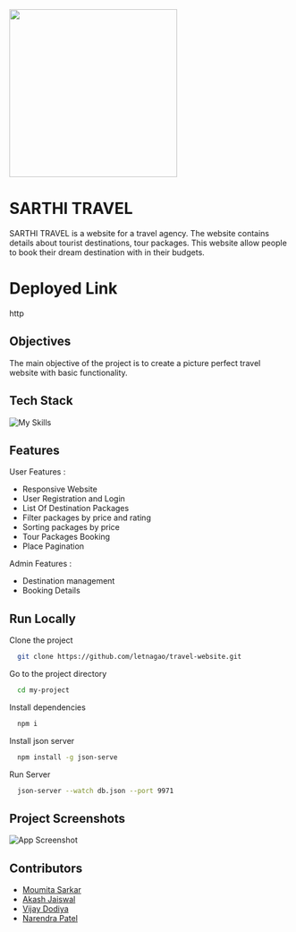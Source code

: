 <img src="https://github.com/MouS0926/mountainous-sidewalk-9735/blob/master/image/logo-no-background.png"  width="300" >




# SARTHI TRAVEL

SARTHI TRAVEL is a website for a travel agency. The website contains details about tourist destinations, tour packages. This website allow people to book their dream destination with in their budgets.

# Deployed Link

http
## Objectives
The main objective of the project is to create a picture perfect travel website with basic functionality.
## Tech Stack

![My Skills](https://skills.thijs.gg/icons?i=html,css,js,bootstrap)


## Features

User Features :
- Responsive Website
- User Registration and Login
- List Of Destination Packages 
- Filter packages by price and rating
- Sorting packages by price
- Tour Packages Booking 
- Place Pagination

Admin Features :
- Destination management
- Booking Details


## Run Locally

Clone the project

```bash
  git clone https://github.com/letnagao/travel-website.git
```

Go to the project directory

```bash
  cd my-project
```

Install dependencies

```bash
  npm i
```

Install json server

```bash
  npm install -g json-serve
```
Run Server

```bash
  json-server --watch db.json --port 9971
```

## Project Screenshots

![App Screenshot](https://via.placeholder.com/468x300?text=App+Screenshot+Here)

## Contributors

- [Moumita Sarkar](https://github.com/MouS0926)
- [Akash Jaiswal](https://github.com/skyjais)
- [Vijay Dodiya](https://github.com/dodiya0107)
- [Narendra Patel](https://github.com/Narendra-patel-np)
